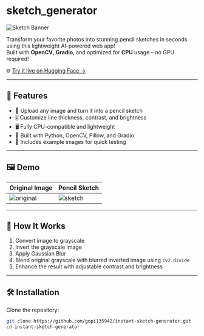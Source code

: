 # sketch_generator

![Sketch Banner](https://huggingface.co/spaces/gopi135942/ghibli_art/resolve/main/banner.png)

Transform your favorite photos into stunning pencil sketches in seconds using this lightweight AI-powered web app!  
Built with **OpenCV**, **Gradio**, and optimized for **CPU** usage – no GPU required!

🌐 [Try it live on Hugging Face →](https://huggingface.co/spaces/gopi135942/ghibli_art)

---

## 🚀 Features

- 📸 Upload any image and turn it into a pencil sketch
- 🎚️ Customize line thickness, contrast, and brightness
- 🖥️ Fully CPU-compatible and lightweight
- 🧰 Built with Python, OpenCV, Pillow, and Gradio
- 🧪 Includes example images for quick testing

---

## 🖼️ Demo

| Original Image | Pencil Sketch |
|----------------|----------------|
| ![original](examples/sample1.jpg) | ![sketch](examples/sample1_sketch.jpg) |

---

## 🧠 How It Works

1. Convert image to grayscale
2. Invert the grayscale image
3. Apply Gaussian Blur
4. Blend original grayscale with blurred inverted image using `cv2.divide`
5. Enhance the result with adjustable contrast and brightness

---

## 🛠️ Installation

Clone the repository:

```bash
git clone https://github.com/gopi135942/instant-sketch-generator.git
cd instant-sketch-generator
